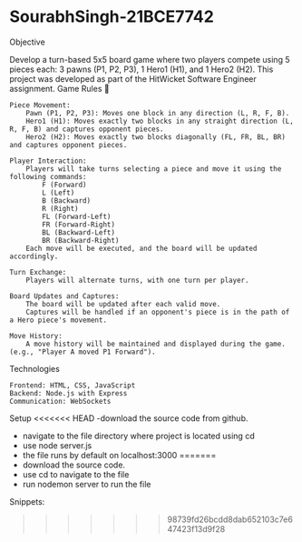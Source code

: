 # SourabhSingh-21BCE7742


Objective

Develop a turn-based 5x5 board game where two players compete using 5 pieces each: 3 pawns (P1, P2, P3), 1 Hero1 (H1), and 1 Hero2 (H2). This project was developed as part of the HitWicket Software Engineer assignment.
Game Rules 📜

    Piece Movement:
        Pawn (P1, P2, P3): Moves one block in any direction (L, R, F, B).
        Hero1 (H1): Moves exactly two blocks in any straight direction (L, R, F, B) and captures opponent pieces.
        Hero2 (H2): Moves exactly two blocks diagonally (FL, FR, BL, BR) and captures opponent pieces.

    Player Interaction:
        Players will take turns selecting a piece and move it using the following commands:
            F (Forward)
            L (Left)
            B (Backward)
            R (Right)
            FL (Forward-Left)
            FR (Forward-Right)
            BL (Backward-Left)
            BR (Backward-Right)
        Each move will be executed, and the board will be updated accordingly.

    Turn Exchange:
        Players will alternate turns, with one turn per player.

    Board Updates and Captures:
        The board will be updated after each valid move.
        Captures will be handled if an opponent's piece is in the path of a Hero piece's movement.

    Move History:
        A move history will be maintained and displayed during the game. (e.g., "Player A moved P1 Forward").

Technologies

    Frontend: HTML, CSS, JavaScript
    Backend: Node.js with Express
    Communication: WebSockets

Setup
<<<<<<< HEAD
-download the source code from github.
- navigate to the file directory where project is located using cd <directory-name>
- use node server.js
- the file runs by default on localhost:3000
=======
- download the source code.
- use cd <directory-name> to navigate to the file
- run nodemon server to run the file

Snippets:

>>>>>>> 98739fd26bcdd8dab652103c7e647423f13d9f28

